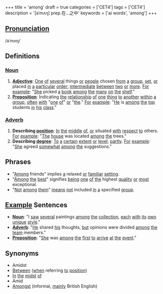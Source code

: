 +++
title = 'among'
draft = true
categories = ['CET4']
tags = ['CET4']
description = '[əˈmʌŋ] prep.在…之中'
keywords = ['ai words', 'among']
+++

## [Pronunciation](/en/post/pronunciation/)
/əˈmʌŋ/

## Definitions
### [Noun](/en/post/noun/)
1. **[Adjective](/en/post/adjective/)**: [One](/en/post/one/) [of](/en/post/of/) [several](/en/post/several/) things [or](/en/post/or/) [people](/en/post/people/) chosen [from](/en/post/from/) [a](/en/post/a/) [group](/en/post/group/), [set](/en/post/set/), [or](/en/post/or/) placed [in](/en/post/in/) [a](/en/post/a/) [particular](/en/post/particular/) [order](/en/post/order/); [intermediate](/en/post/intermediate/) [between](/en/post/between/) [two](/en/post/two/) [or](/en/post/or/) [more](/en/post/more/). [For](/en/post/for/) [example](/en/post/example/): "[She](/en/post/she/) picked [a](/en/post/a/) [book](/en/post/book/) [among](/en/post/among/) [the](/en/post/the/) [many](/en/post/many/) [on](/en/post/on/) [the](/en/post/the/) [shelf](/en/post/shelf/)."
2. **[Preposition](/en/post/preposition/)**: Indicating [the](/en/post/the/) [relationship](/en/post/relationship/) [of](/en/post/of/) [one](/en/post/one/) [thing](/en/post/thing/) [to](/en/post/to/) [another](/en/post/another/) [within](/en/post/within/) [a](/en/post/a/) [group](/en/post/group/), [often](/en/post/often/) [with](/en/post/with/) "[one](/en/post/one/) [of](/en/post/of/)" [or](/en/post/or/) "[the](/en/post/the/)." [For](/en/post/for/) [example](/en/post/example/): "[He](/en/post/he/) is [among](/en/post/among/) [the](/en/post/the/) [top](/en/post/top/) students [in](/en/post/in/) [his](/en/post/his/) [class](/en/post/class/)."

### [Adverb](/en/post/adverb/)
1. **Describing [position](/en/post/position/)**: [In](/en/post/in/) [the](/en/post/the/) [middle](/en/post/middle/) [of](/en/post/of/), [or](/en/post/or/) situated [with](/en/post/with/) [respect](/en/post/respect/) [to](/en/post/to/) others. [For](/en/post/for/) [example](/en/post/example/): "[The](/en/post/the/) [house](/en/post/house/) was located [among](/en/post/among/) [the](/en/post/the/) trees."
2. **Describing [degree](/en/post/degree/)**: [To](/en/post/to/) [a](/en/post/a/) [certain](/en/post/certain/) [extent](/en/post/extent/) [or](/en/post/or/) [level](/en/post/level/); [partly](/en/post/partly/). [For](/en/post/for/) [example](/en/post/example/): "[She](/en/post/she/) agreed [somewhat](/en/post/somewhat/) [among](/en/post/among/) [the](/en/post/the/) suggestions."

## Phrases
- "[Among](/en/post/among/) friends" implies [a](/en/post/a/) relaxed [or](/en/post/or/) [familiar](/en/post/familiar/) [setting](/en/post/setting/).
- "[Among](/en/post/among/) [the](/en/post/the/) [best](/en/post/best/)" signifies [being](/en/post/being/) [one](/en/post/one/) [of](/en/post/of/) [the](/en/post/the/) highest [quality](/en/post/quality/) [or](/en/post/or/) [most](/en/post/most/) exceptional.
- "[Not](/en/post/not/) [among](/en/post/among/) [them](/en/post/them/)" [means](/en/post/means/) [not](/en/post/not/) included [in](/en/post/in/) [a](/en/post/a/) specified [group](/en/post/group/).

## [Example](/en/post/example/) Sentences
- **[Noun](/en/post/noun/)**: "I [saw](/en/post/saw/) [several](/en/post/several/) paintings [among](/en/post/among/) [the](/en/post/the/) [collection](/en/post/collection/), [each](/en/post/each/) [with](/en/post/with/) [its](/en/post/its/) [own](/en/post/own/) [unique](/en/post/unique/) [style](/en/post/style/)."
- **[Adverb](/en/post/adverb/)**: "[He](/en/post/he/) shared [his](/en/post/his/) thoughts, [but](/en/post/but/) opinions were divided [among](/en/post/among/) [the](/en/post/the/) [team](/en/post/team/) members."
- **[Preposition](/en/post/preposition/)**: "[She](/en/post/she/) was [among](/en/post/among/) [the](/en/post/the/) [first](/en/post/first/) [to](/en/post/to/) [arrive](/en/post/arrive/) [at](/en/post/at/) [the](/en/post/the/) [event](/en/post/event/)."

## Synonyms
- Amidst
- [Between](/en/post/between/) ([when](/en/post/when/) referring [to](/en/post/to/) [position](/en/post/position/))
- [In](/en/post/in/) [the](/en/post/the/) [midst](/en/post/midst/) [of](/en/post/of/)
- Amid
- [Amongst](/en/post/amongst/) (informal, [mainly](/en/post/mainly/) British English)
